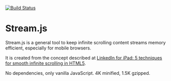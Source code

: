 [![Build Status](https://drone.io/github.com/madr/stream.js/status.png)](https://drone.io/github.com/madr/stream.js/latest)

# Stream.js

Stream.js is a general tool to keep infinite scrolling content streams memory efficient, especially for mobile browsers.

It is created from the concept described at [LinkedIn for iPad: 5 techniques for smooth infinite scrolling in HTML5](http://linkd.in/JG1urJ).

No dependencies, only vanilla JavaScript. 4K minified, 1.5K gzipped.